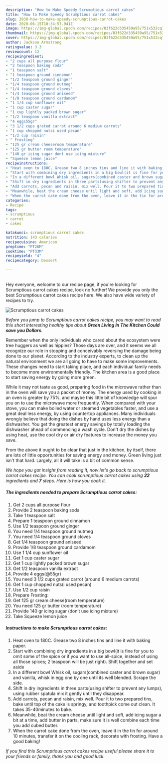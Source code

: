 ```yaml
---
description: "How to Make Speedy Scrumptious carrot cakes"
title: "How to Make Speedy Scrumptious carrot cakes"
slug: 2038-how-to-make-speedy-scrumptious-carrot-cakes
date: 2020-06-15T10:34:57.941Z
image: https://img-global.cpcdn.com/recipes/03f622d335459a95/751x532cq70/scrumptious-carrot-cakes-recipe-main-photo.jpg
thumbnail: https://img-global.cpcdn.com/recipes/03f622d335459a95/751x532cq70/scrumptious-carrot-cakes-recipe-main-photo.jpg
cover: https://img-global.cpcdn.com/recipes/03f622d335459a95/751x532cq70/scrumptious-carrot-cakes-recipe-main-photo.jpg
author: Jackson Armstrong
ratingvalue: 3.3
reviewcount: 12
recipeingredient:
- "2 cups all purpose flour"
- "2 teaspoon baking soda"
- "1 teaspoon salt"
- "1 teaspoon ground cinnamon"
- "1/2 teaspoon ground ginger"
- "1/4 teaspoon ground nutmeg"
- "1/4 teaspoon ground cloves"
- "1/4 teaspoon ground aniseed"
- "1/8 teaspoon ground cardamom"
- "1 1/4 cup sunflower oil"
- "1 cup caster sugar"
- "1 cup lightly packed brown sugar"
- "1/2 teaspoon vanilla extract"
- "4 eggs55gr"
- "3 1/2 cups grated carrot around 6 medium carrots"
- "1 cup chopped nutsi used pecan"
- "1/2 cup raisin"
- " Frosting"
- "125 gr cream cheeseroom temperature"
- "125 gr butter room temperature"
- "140 gr icing sugar dont use icing mixture"
- "Squeeze lemon juice"
recipeinstructions:
- "Heat oven to 180C. Grease two 8 inches tins and line it with baking paper."
- "Start with combining dry ingredients in a big bowl(it is fine for you to omit some of the spice or if you want to use all-spice, instead of using all those spices; 2 teaspoon will be just right). Shift together and set aside"
- "In a different bowl Whisk oil, sugars(combined caster and brown sugar) and vanilla, whisk in egg one by one until its well blended. Scrape the side."
- "Shift in dry ingredients in three parts(using shifter to prevent any lumps), using rubber spatula mix it gently until they disappear."
- "Add carrots, pecan and raisin, mix well. Pour it to two prepared tins, bake until top of the cake is springy, and toothpick come out clean. It takes 35-40minutes to bake."
- "Meanwhile, beat the cream cheese until light and soft, add icing sugar a bit at a time, add butter in parts, make sure it is well combine each time you add cubed butter."
- "When the carrot cake done from the oven, leave it in the tin for around 10 minutes, transfer it on the cooling rack, decorate with frosting. Have a good baking!"
categories:
- Recipe
tags:
- scrumptious
- carrot
- cakes

katakunci: scrumptious carrot cakes 
nutrition: 143 calories
recipecuisine: American
preptime: "PT26M"
cooktime: "PT33M"
recipeyield: "4"
recipecategory: Dessert

---
```

<br>
Hey everyone, welcome to our recipe page, if you're looking for Scrumptious carrot cakes recipe, look no further! We provide you only the best Scrumptious carrot cakes recipe here. We also have wide variety of recipes to try.
<br>


![Scrumptious carrot cakes](https://img-global.cpcdn.com/recipes/03f622d335459a95/751x532cq70/scrumptious-carrot-cakes-recipe-main-photo.jpg)

<i>Before you jump to Scrumptious carrot cakes recipe, you may want to read this short interesting healthy tips about 
<strong>Green Living In The Kitchen Could save you Dollars</strong>.</i>
</br>

Remember when the only individuals who cared about the ecosystem were tree huggers as well as hippies? Those days are over, and it seems we all recognize our role in stopping and conceivably reversing the damage being done to our planet. According to the industry experts, to clean up the natural environment we are all going to have to make some improvements. These changes need to start taking place, and each individual family needs to become more environmentally friendly. The kitchen area is a good place to start saving energy by going more green.

While it may not taste as good, preparing food in the microwave rather than in the oven will save you a packet of money. The energy used by cooking in an oven is greater by 75%, and maybe this little bit of knowledge will spur you on to use the microwave more frequently. When compared with your stove, you can make boiled water or steamed vegetables faster, and use a great deal less energy, by using countertop appliances. Many individuals wrongly believe that doing the dishes by hand uses less energy than a dishwasher. You get the greatest energy savings by totally loading the dishwasher ahead of commencing a wash cycle. Don't dry the dishes by using heat, use the cool dry or air dry features to increase the money you save.

From the above it ought to be clear that just in the kitchen, by itself, there are lots of little opportunities for saving energy and money. Green living just isn't that hard. Largely, all it will take is a bit of common sense.


<i>We hope you got insight from reading it, now let's go back to scrumptious carrot cakes recipe. You can cook scrumptious carrot cakes using <strong>22</strong> ingredients and <strong>7</strong> steps. Here is how you cook it.
</i>

##### The ingredients needed to prepare Scrumptious carrot cakes:

1. Get 2 cups all purpose flour
1. Provide 2 teaspoon baking soda
1. Take 1 teaspoon salt
1. Prepare 1 teaspoon ground cinnamon
1. Use 1/2 teaspoon ground ginger
1. You need 1/4 teaspoon ground nutmeg
1. You need 1/4 teaspoon ground cloves
1. Get 1/4 teaspoon ground aniseed
1. Provide 1/8 teaspoon ground cardamom
1. Use 1 1/4 cup sunflower oil
1. Get 1 cup caster sugar
1. Get 1 cup lightly packed brown sugar
1. Get 1/2 teaspoon vanilla extract
1. Provide 4 eggs(@55gr)
1. You need 3 1/2 cups grated carrot (around 6 medium carrots)
1. Get 1 cup chopped nuts(i used pecan)
1. Use 1/2 cup raisin
1. Prepare  Frosting:
1. Get 125 gr cream cheese(room temperature)
1. You need 125 gr butter (room temperature)
1. Provide 140 gr icing sugar (don’t use icing mixture)
1. Take Squeeze lemon juice


##### Instructions to make Scrumptious carrot cakes:

1. Heat oven to 180C. Grease two 8 inches tins and line it with baking paper.
1. Start with combining dry ingredients in a big bowl(it is fine for you to omit some of the spice or if you want to use all-spice, instead of using all those spices; 2 teaspoon will be just right). Shift together and set aside
1. In a different bowl Whisk oil, sugars(combined caster and brown sugar) and vanilla, whisk in egg one by one until its well blended. Scrape the side.
1. Shift in dry ingredients in three parts(using shifter to prevent any lumps), using rubber spatula mix it gently until they disappear.
1. Add carrots, pecan and raisin, mix well. Pour it to two prepared tins, bake until top of the cake is springy, and toothpick come out clean. It takes 35-40minutes to bake.
1. Meanwhile, beat the cream cheese until light and soft, add icing sugar a bit at a time, add butter in parts, make sure it is well combine each time you add cubed butter.
1. When the carrot cake done from the oven, leave it in the tin for around 10 minutes, transfer it on the cooling rack, decorate with frosting. Have a good baking!


<i>If you find this Scrumptious carrot cakes recipe useful please share it to your friends or family, thank you and good luck.</i>
